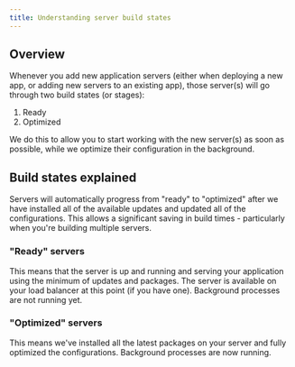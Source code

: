 ```yaml
---
title: Understanding server build states
---
```


## Overview

Whenever you add new application servers (either when deploying a new app, or adding new servers to an existing app), those server(s) will go through two build states (or stages):

1. Ready
2. Optimized

We do this to allow you to start working with the new server(s) as soon as possible, while we optimize their configuration in the background.

## Build states explained

Servers will automatically progress from "ready" to "optimized" after we have installed all of the available updates and updated all of the configurations. This allows a significant saving in build times - particularly when you're building multiple servers.

### "Ready" servers

This means that the server is up and running and serving your application using the minimum of updates and packages. The server is available on your load balancer at this point (if you have one). Background processes are not running yet.

### "Optimized" servers

This means we've installed all the latest packages on your server and fully optimized the configurations. Background processes are now running.